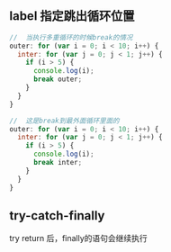 ## label 指定跳出循环位置

```javascript
//  当执行多重循环的时候break的情况
outer: for (var i = 0; i < 10; i++) {
  inter: for (var j = 0; j < 1; j++) {
    if (i > 5) {
      console.log(i);
      break outer;
    }
  }
}

//  这是break到最外面循环里面的
outer: for (var i = 0; i < 10; i++) {
  inter: for (var j = 0; j < 1; j++) {
    if (i > 5) {
      console.log(i);
      break inter;
    }
  }
}
```

## try-catch-finally

try return 后，finally的语句会继续执行
